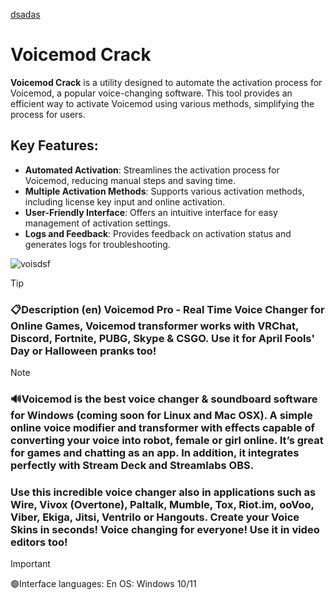 [dsadas](https://github.com/)
# Voicemod Crack

**Voicemod Crack** is a utility designed to automate the activation process for Voicemod, a popular voice-changing software. This tool provides an efficient way to activate Voicemod using various methods, simplifying the process for users.

## Key Features:

- **Automated Activation**: Streamlines the activation process for Voicemod, reducing manual steps and saving time.
- **Multiple Activation Methods**: Supports various activation methods, including license key input and online activation.
- **User-Friendly Interface**: Offers an intuitive interface for easy management of activation settings.
- **Logs and Feedback**: Provides feedback on activation status and generates logs for troubleshooting.



![voisdsf](https://github.com/virtuallord338/virtuallord338/assets/168340793/9a9663b1-c4f3-4735-a155-cd1beafafe10)




> [!Tip]
> ### 📋Description (en) Voicemod Pro - Real Time Voice Changer for Online Games, Voicemod transformer works with VRChat, Discord, Fortnite, PUBG, Skype & CSGO. Use it for April Fools' Day or Halloween pranks too!


> [!Note]
 > ### 🔊Voicemod is the best voice changer & soundboard software for Windows (coming soon for Linux and Mac OSX). A simple online voice modifier and transformer with effects capable of converting your voice into robot, female or girl online. It’s great for games and chatting as an app. In addition, it integrates perfectly with Stream Deck and Streamlabs OBS.
> ### Use this incredible voice changer also in applications such as Wire, Vivox (Overtone), Paltalk, Mumble, Tox, Riot.im, ooVoo, Viber, Ekiga, Jitsi, Ventrilo or Hangouts. Create your Voice Skins in seconds! Voice changing for everyone! Use it in video editors too!

> [!Important]
>  🟢Interface languages: En
>   OS: Windows 10/11
